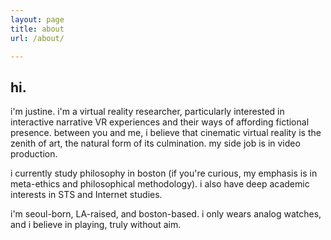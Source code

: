 ```yaml
---
layout: page
title: about
url: /about/

---
```

## hi.

i'm justine. i'm a virtual reality researcher, particularly interested in
interactive narrative VR experiences and their ways of affording fictional presence. between you
and me, i believe that cinematic virtual reality is the zenith of art, the natural form of its culmination. my side job is in video production. 

i currently study philosophy in boston (if you're curious, my emphasis is in meta-ethics and
philosophical methodology). i also have deep academic interests in
STS and Internet studies.

i'm seoul-born, LA-raised, and boston-based. i only wears analog watches, and 
i believe in playing, truly without aim.